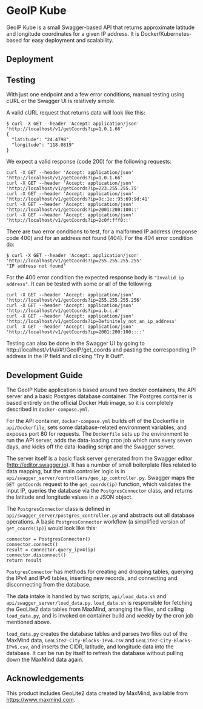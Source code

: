 # GeoIP Kube

GeoIP Kube is a small Swagger-based API that returns approximate latitude and longitude coordinates for a given IP address. It is Docker/Kubernetes-based for easy deployment and scalability.

## Deployment


## Testing

With just one endpoint and a few error conditions, manual testing using cURL or the Swagger UI is relatively simple.

A valid cURL request that returns data will look like this:

    $ curl -X GET --header 'Accept: application/json' 'http://localhost/v1/getCoords?ip=1.0.1.66'
    {
      "latitude": "24.4798",
      "longitude": "118.0819"
    }

We expect a valid response (code 200) for the following requests:

    curl -X GET --header 'Accept: application/json' 'http://localhost/v1/getCoords?ip=1.0.1.66'
    curl -X GET --header 'Accept: application/json' 'http://localhost/v1/getCoords?ip=223.255.255.75'
    curl -X GET --header 'Accept: application/json' 'http://localhost/v1/getCoords?ip=9c:1e::95:69:9d:41'
    curl -X GET --header 'Accept: application/json' 'http://localhost/v1/getCoords?ip=2001:200:100::'
    curl -X GET --header 'Accept: application/json' 'http://localhost/v1/getCoords?ip=2c0f:fff0::'
    
There are two error conditions to test, for a malformed IP address (response code 400) and for an address not found (404). For the 404 error condition do:

    $ curl -X GET --header 'Accept: application/json' 'http://localhost/v1/getCoords?ip=255.255.255.255'
    "IP address not found"

For the 400 error condition the expected response body is `"Invalid ip address"`. It can be tested with some or all of the following:

    curl -X GET --header 'Accept: application/json' 'http://localhost/v1/getCoords?ip=255.255.255.256'
    curl -X GET --header 'Accept: application/json' 'http://localhost/v1/getCoords?ip=a.b.c.d'
    curl -X GET --header 'Accept: application/json' 'http://localhost/v1/getCoords?ip=Definitely_not_an_ip_address'
    curl -X GET --header 'Accept: application/json' 'http://localhost/v1/getCoords?ip=2001:200:100::::'

Testing can also be done in the Swagger UI by going to http://localhost/v1/ui/#!/GeoIP/get_coords and pasting the corresponding IP address in the IP field and clicking "Try It Out!".

## Development Guide

The GeoIP Kube application is based around two docker containers, the API server and a basic Postgres database container. The Postgres container is based entirely on the official Docker Hub image, so it is completely described in `docker-compose.yml`.

For the API container, `docker-compose.yml` builds off of the Dockerfile in `api/Dockerfile`, sets some database-related environment variables, and exposes port 80 for requests. The `Dockerfile` sets up the environment to run the API server, adds the data-loading cron job which runs every seven days, and kicks off the data-loading script and the Swagger server.

The server itself is a basic flask server generated from the Swagger editor (http://editor.swagger.io). It has a number of small boilerplate files related to data mapping, but the main controller logic is in `api/swagger_server/controllers/geo_ip_controller.py`. Swagger maps the `GET getCoords` request to the `get_coords(ip)` function, which validates the input IP, queries the database via the `PostgresConnector` class, and returns the latitude and longitude values in a JSON object.

The `PostgresConnector` class is defined in `api/swagger_server/postgres_controller.py` and abstracts out all database operations. A basic `PostgresConnector` workflow (a simplified version of `get_coords(ip)`) would look like this:

    connector = PostgresConnector()
    connector.connect()
    result = connector.query_ipv4(ip)
    connector.disconnect()
    return result
    
`PostgresConnector` has methods for creating and dropping tables, querying the IPv4 and IPv6 tables, inserting new records, and connecting and disconnecting from the database.

The data intake is handled by two scripts, `api/load_data.sh` and `api/swagger_server/load_data.py`. `load_data.sh` is responsible for fetching the GeoLite2 data tables from MaxMind, arranging the files, and calling `load_data.py`, and is invoked on container build and weekly by the cron job mentioned above. 

`load_data.py` creates the database tables and parses two files out of the MaxMind data, `GeoLite2-City-Blocks-IPv4.csv` and `GeoLite2-City-Blocks-IPv6.csv`, and inserts the CIDR, latitude, and longitude data into the database. It can be run by itself to refresh the database without pulling down the MaxMind data again.


## Acknowledgements

This product includes GeoLite2 data created by MaxMind, available from
<a href="https://www.maxmind.com">https://www.maxmind.com</a>.
